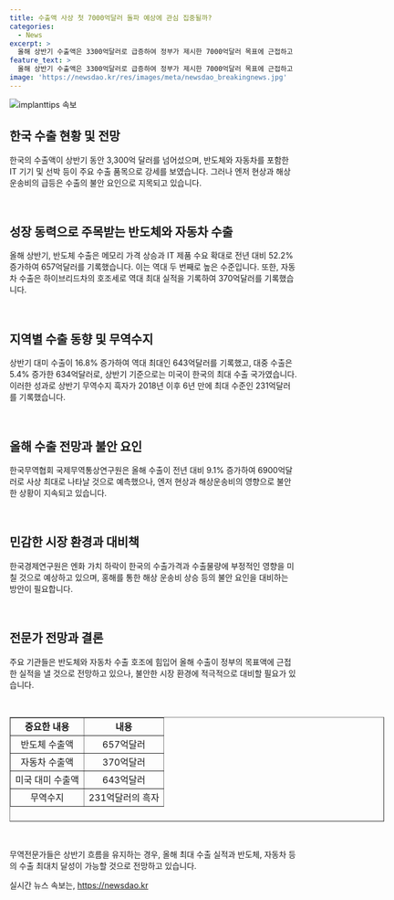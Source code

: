 ```yaml
---
title: 수출액 사상 첫 7000억달러 돌파 예상에 관심 집중될까?
categories:
  - News
excerpt: >
  올해 상반기 수출액은 3300억달러로 급증하여 정부가 제시한 7000억달러 목표에 근접하고 있다. 되레 엔저 현상과 해상운송비 상승은 불안요인으로 지목되고 있다. 반도체와 자동차의 호조를 힘입어 대미 수출은 16.8% 증가하고, 무역수지는 6년 만에 최대 수준인 231억달러의 흑자를 기록했다. 주요 기관은 올해 수출이 6900억달러로 사상 최대 수준을 나타낼 것으로 전망하고 있으며, 반도체와 자동차의 수출 호조로 인해 이러한 전망을 뒷받침하고 있다.
feature_text: >
  올해 상반기 수출액은 3300억달러로 급증하여 정부가 제시한 7000억달러 목표에 근접하고 있다. 되레 엔저 현상과 해상운송비 상승은 불안요인으로 지목되고 있다. 반도체와 자동차의 호조를 힘입어 대미 수출은 16.8% 증가하고, 무역수지는 6년 만에 최대 수준인 231억달러의 흑자를 기록했다. 주요 기관은 올해 수출이 6900억달러로 사상 최대 수준을 나타낼 것으로 전망하고 있으며, 반도체와 자동차의 수출 호조로 인해 이러한 전망을 뒷받침하고 있다.
image: 'https://newsdao.kr/res/images/meta/newsdao_breakingnews.jpg'
---
```


<p><img src="https://newsdao.kr/res/images/meta/newsdao_breakingnews.jpg" alt="implanttips 속보" /></p>

<h2 data-ke-size="size26">한국 수출 현황 및 전망</h2>

<p>한국의 수출액이 상반기 동안 3,300억 달러를 넘어섰으며, 반도체와 자동차를 포함한 IT 기기 및 선박 등이 주요 수출 품목으로 강세를 보였습니다. 그러나 엔저 현상과 해상운송비의 급등은 수출의 불안 요인으로 지목되고 있습니다.</p>

<p data-ke-size="size16">&nbsp;</p>

<h2 data-ke-size="size24">성장 동력으로 주목받는 반도체와 자동차 수출</h2>

<p>올해 상반기, 반도체 수출은 메모리 가격 상승과 IT 제품 수요 확대로 전년 대비 52.2% 증가하여 657억달러를 기록했습니다. 이는 역대 두 번째로 높은 수준입니다. 또한, 자동차 수출은 하이브리드차의 호조세로 역대 최대 실적을 기록하여 370억달러를 기록했습니다.</p>

<p data-ke-size="size16">&nbsp;</p>

<h2 data-ke-size="size24">지역별 수출 동향 및 무역수지</h2>

<p>상반기 대미 수출이 16.8% 증가하여 역대 최대인 643억달러를 기록했고, 대중 수출은 5.4% 증가한 634억달러로, 상반기 기준으로는 미국이 한국의 최대 수출 국가였습니다. 이러한 성과로 상반기 무역수지 흑자가 2018년 이후 6년 만에 최대 수준인 231억달러를 기록했습니다.</p>

<p data-ke-size="size16">&nbsp;</p>

<h2 data-ke-size="size24">올해 수출 전망과 불안 요인</h2>

<p>한국무역협회 국제무역통상연구원은 올해 수출이 전년 대비 9.1% 증가하여 6900억달러로 사상 최대로 나타날 것으로 예측했으나, 엔저 현상과 해상운송비의 영향으로 불안한 상황이 지속되고 있습니다.</p>

<p data-ke-size="size16">&nbsp;</p>

<h2 data-ke-size="size24">민감한 시장 환경과 대비책</h2>

<p>한국경제연구원은 엔화 가치 하락이 한국의 수출가격과 수출물량에 부정적인 영향을 미칠 것으로 예상하고 있으며, 홍해를 통한 해상 운송비 상승 등의 불안 요인을 대비하는 방안이 필요합니다.</p>

<p data-ke-size="size16">&nbsp;</p>

<h2 data-ke-size="size24">전문가 전망과 결론</h2>

<p>주요 기관들은 반도체와 자동차 수출 호조에 힘입어 올해 수출이 정부의 목표액에 근접한 실적을 낼 것으로 전망하고 있으나, 불안한 시장 환경에 적극적으로 대비할 필요가 있습니다.</p>

<p data-ke-size="size16">&nbsp;</p>

<table style="width: 657px; height: 183px;" border="1">
<tbody>
<tr>
<td style="text-align: center; height: 17px;"><b>중요한 내용</b></td>
<td style="text-align: center; height: 17px;"><b>내용</b></td>
</tr>
<tr>
<td style="text-align: center; height: 17px;">반도체 수출액</td>
<td style="text-align: center; height: 17px;">657억달러</td>
</tr>
<tr>
<td style="text-align: center; height: 17px;">자동차 수출액</td>
<td style="text-align: center; height: 17px;">370억달러</td>
</tr>
<tr>
<td style="text-align: center; height: 17px;">미국 대미 수출액</td>
<td style="text-align: center; height: 17px;">643억달러</td>
</tr>
<tr>
<td style="text-align: center; height: 17px;">무역수지</td>
<td style="text-align: center; height: 17px;">231억달러의 흑자</td>
</tr>
</tbody>
</table>

<p data-ke-size="size16">&nbsp;</p>

<p>무역전문가들은 상반기 흐름을 유지하는 경우, 올해 최대 수출 실적과 반도체, 자동차 등의 수출 최대치 달성이 가능할 것으로 전망하고 있습니다.</p>
실시간 뉴스 속보는, <a href="https://newsdao.kr" rel="dofollow">https://newsdao.kr</a>



